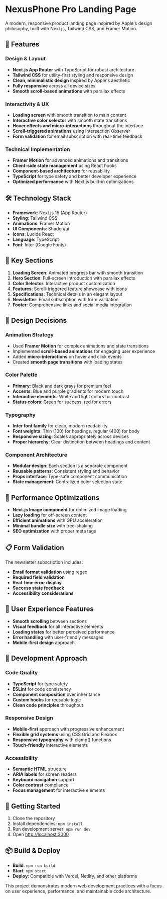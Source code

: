 # NexusPhone Pro Landing Page

A modern, responsive product landing page inspired by Apple's design philosophy, built with Next.js, Tailwind CSS, and Framer Motion.

## 🚀 Features

### Design & Layout
- **Next.js App Router** with TypeScript for robust architecture
- **Tailwind CSS** for utility-first styling and responsive design
- **Clean, minimalistic design** inspired by Apple's aesthetic
- **Fully responsive** across all device sizes
- **Smooth scroll-based animations** with parallax effects

### Interactivity & UX
- **Loading screen** with smooth transition to main content
- **Interactive color selector** with smooth state transitions
- **Hover effects and micro-interactions** throughout the interface
- **Scroll-triggered animations** using Intersection Observer
- **Form validation** for email subscription with real-time feedback

### Technical Implementation
- **Framer Motion** for advanced animations and transitions
- **Client-side state management** using React hooks
- **Component-based architecture** for reusability
- **TypeScript** for type safety and better developer experience
- **Optimized performance** with Next.js built-in optimizations

## 🛠️ Technology Stack

- **Framework**: Next.js 15 (App Router)
- **Styling**: Tailwind CSS
- **Animations**: Framer Motion
- **UI Components**: Shadcn/ui
- **Icons**: Lucide React
- **Language**: TypeScript
- **Font**: Inter (Google Fonts)

## 📱 Key Sections

1. **Loading Screen**: Animated progress bar with smooth transition
2. **Hero Section**: Full-screen introduction with parallax effects
3. **Color Selector**: Interactive product customization
4. **Features**: Scroll-triggered feature showcase with icons
5. **Specifications**: Technical details in an elegant layout
6. **Newsletter**: Email subscription with form validation
7. **Footer**: Comprehensive links and social media integration

## 🎨 Design Decisions

### Animation Strategy
- Used **Framer Motion** for complex animations and state transitions
- Implemented **scroll-based animations** for engaging user experience
- Added **micro-interactions** on hover and click events
- Created **smooth page transitions** with loading states

### Color Palette
- **Primary**: Black and dark grays for premium feel
- **Accents**: Blue and purple gradients for modern touch
- **Interactive elements**: White and light colors for contrast
- **Status colors**: Green for success, red for errors

### Typography
- **Inter font family** for clean, modern readability
- **Font weights**: Thin (100) for headings, regular (400) for body
- **Responsive sizing**: Scales appropriately across devices
- **Proper hierarchy**: Clear distinction between headings and content

### Component Architecture
- **Modular design**: Each section is a separate component
- **Reusable patterns**: Consistent styling and behavior
- **Props interface**: Type-safe component communication
- **State management**: Centralized color selection state

## 🚀 Performance Optimizations

- **Next.js Image component** for optimized image loading
- **Lazy loading** for off-screen content
- **Efficient animations** with GPU acceleration
- **Minimal bundle size** with tree-shaking
- **SEO optimization** with proper meta tags

## 📋 Form Validation

The newsletter subscription includes:
- **Email format validation** using regex
- **Required field validation**
- **Real-time error display**
- **Success state feedback**
- **Accessibility considerations**

## 🎯 User Experience Features

- **Smooth scrolling** between sections
- **Visual feedback** for all interactive elements
- **Loading states** for better perceived performance
- **Error handling** with user-friendly messages
- **Mobile-first design** approach

## 🔧 Development Approach

### Code Quality
- **TypeScript** for type safety
- **ESLint** for code consistency
- **Component composition** over inheritance
- **Custom hooks** for reusable logic
- **Clean code principles** throughout

### Responsive Design
- **Mobile-first** approach with progressive enhancement
- **Flexible grid systems** using CSS Grid and Flexbox
- **Responsive typography** with clamp() functions
- **Touch-friendly** interactive elements

### Accessibility
- **Semantic HTML** structure
- **ARIA labels** for screen readers
- **Keyboard navigation** support
- **Color contrast** compliance
- **Focus management** for interactive elements

## 🚀 Getting Started

1. Clone the repository
2. Install dependencies: `npm install`
3. Run development server: `npm run dev`
4. Open [http://localhost:3000](http://localhost:3000)

## 📦 Build & Deploy

- **Build**: `npm run build`
- **Start**: `npm start`
- **Deploy**: Compatible with Vercel, Netlify, and other platforms

This project demonstrates modern web development practices with a focus on user experience, performance, and maintainable code architecture.
